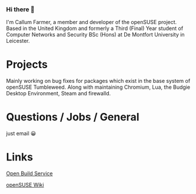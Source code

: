 ### Hi there 👋

I'm Callum Farmer, a member and developer of the openSUSE project. Based in the United Kingdom and formerly a Third (Final) Year student of Computer Networks and Security BSc (Hons) at De Montfort University in Leicester.

# Projects
Mainly working on bug fixes for packages which exist in the base system of openSUSE Tumbleweed. Along with maintaining Chromium, Lua, the Budgie Desktop Environment, Steam and firewalld. 

# Questions / Jobs / General
just email 😀

# Links

[Open Build Service](https://build.opensuse.org/users/gmbr3)

[openSUSE Wiki](https://en.opensuse.org/User:Gmbr3)


